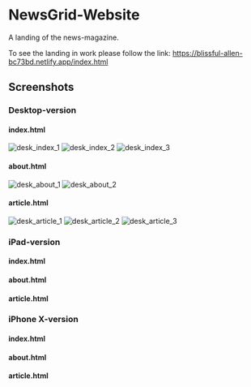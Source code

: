 # NewsGrid-Website

A landing of the news-magazine. 

To see the landing in work please follow the link: https://blissful-allen-bc73bd.netlify.app/index.html

## Screenshots
### Desktop-version

#### **index.html**

![desk_index_1](https://user-images.githubusercontent.com/88855419/132198842-e520d04d-6edd-47b7-97ca-b00dc3e66fc8.png)
![desk_index_2](https://user-images.githubusercontent.com/88855419/132198863-90e4c5b3-edf1-4da5-99e6-3d9e1fa0403b.png)
![desk_index_3](https://user-images.githubusercontent.com/88855419/132198874-d436263a-c9ec-49d3-90b1-2673a24f0f8a.png)


#### **about.html**

![desk_about_1](https://user-images.githubusercontent.com/88855419/132199029-54441f35-9499-420d-b013-9a0913a27c62.png)
![desk_about_2](https://user-images.githubusercontent.com/88855419/132199038-f9f58101-2217-4423-9e4b-a3b77c622ea9.png)


#### **article.html**

![desk_article_1](https://user-images.githubusercontent.com/88855419/132199402-f0f8a3ce-79e3-4fa2-872e-28ed67882f5b.png)
![desk_article_2](https://user-images.githubusercontent.com/88855419/132199425-00bb8cac-9f62-49be-8135-ac5dcc0dc395.png)
![desk_article_3](https://user-images.githubusercontent.com/88855419/132199436-849ce423-c30e-436c-8308-bde50f1419f9.png)


### iPad-version

#### **index.html**



#### **about.html**



#### **article.html**




### iPhone X-version

#### **index.html**



#### **about.html**



#### **article.html**
